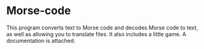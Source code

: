 # Morse-code
This program converts text to Morse code and decodes Morse code to text, as well as allowing you to translate files. It also includes a little game. A documentation is attached.
